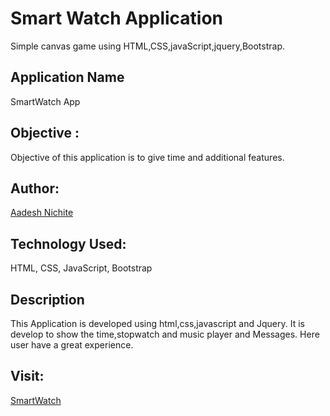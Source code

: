 # Smart Watch Application

Simple canvas game using HTML,CSS,javaScript,jquery,Bootstrap.

## Application Name

SmartWatch App

## Objective :

Objective of this application is to give time and additional features.

## Author:

[Aadesh Nichite](https://github.com/AadeshNichite)

## Technology Used:

HTML, CSS, JavaScript, Bootstrap

## Description

 This Application is developed using html,css,javascript and Jquery.
 It is develop to show the time,stopwatch and music player and Messages.
 Here user have a great experience.

## Visit:
[SmartWatch](https://aadeshnichite.github.io/SmartWatchApplication/)

